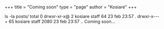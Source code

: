 +++
title = "Coming soon"
type = "page"
author = "Kosiare"
+++

<div id="animated-terminal" class="termynal show-content" data-ty-startDelay="100" data-ty-typeDelay="80" data-termynal>
    <span data-ty="input" data-ty-delay="500" data-ty-prompt="~/piotr/kusinski.dev >">ls -la posts/</span>
    <span data-ty data-ty-delay="30"></span>
    <span data-ty data-ty-delay="0">total 0</span>
    <span data-ty data-ty-delay="0">drwxr-xr-x@  2 kosiare  staff    64 23 feb 23:57 .</span>
    <span data-ty data-ty-delay="0">drwxr-x---+ 65 kosiare  staff  2080 23 feb 23:57 ..</span>
    <span data-ty data-ty-delay="500"></span>
    <span data-ty="input" data-ty-delay="300" data-ty-typeDelay="80" data-ty-prompt="~/piotr/kusinski.dev >"> Coming soon...</span>
    <span data-ty="input" data-ty-delay="30000" data-ty-typeDelay="0" data-ty-prompt="~/piotr/kusinski.dev >"></span>
</div>